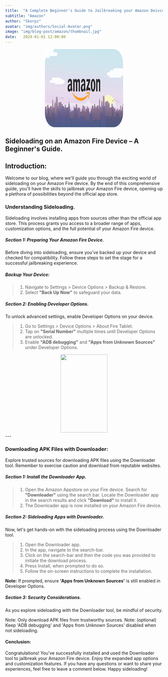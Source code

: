 ```yaml
---
title:  "A Complete Beginner's Guide to Jailbreaking your Amazon Deivce."
subtitle: "Amazon"
author: "Skorpz"
avatar: "img/authors/Social-Avatar.png"
image: "img/blog-post/amazon/thumbnail.jpg"
date:   2024-01-01 12:00:00
---
```


<div style="text-align: center"><img src="img/blog-post/amazon/post-img.png" width="250" height="250" /></div>

## **Sideloading on an Amazon Fire Device – A  Beginner's Guide.**

## **Introduction:**
Welcome to our blog, where we'll guide you through the exciting world of sideloading on your Amazon Fire device. By the end of this comprehensive guide, you'll have the skills to jailbreak your Amazon Fire device, opening up a plethora of possibilities beyond the official app store.

### **Understanding Sideloading.**
Sideloading involves installing apps from sources other than the official app store. This process grants you access to a broader range of apps, customization options, and the full potential of your Amazon Fire device.

##### Section 1: Preparing Your Amazon Fire Device.
Before diving into sideloading, ensure you've backed up your device and checked for compatibility. Follow these steps to set the stage for a successful jailbreaking experience.

##### Backup Your Device:
>   1. Navigate to Settings > Device Options > Backup & Restore.
>   2. Select **"Back Up Now"** to safeguard your data.

##### Section 2: Enabling Developer Options.
To unlock advanced settings, enable Developer Options on your device.

>   1. Go to Settings > Device Options > About Fire Tablet.
>   2. Tap on **"Serial Number"** multiple times until Developer Options are unlocked.
>   3. Enable **"ADB debugging"** and **"Apps from Unknown Sources"** under Developer Options.

<div style="text-align: center"><img src="img/blog-post/amazon/developer-options.gif" width="150" height="250" /></div>
---

### Downloading APK Files with Downloader:
Explore trusted sources for downloading APK files using the Downloader tool. Remember to exercise caution and download from reputable websites.

##### Section 1: Install the Downloader App.
> 1. Open the Amazon Appstore on your Fire device.
> Search for **"Downloader"** using the search bar.
> Locate the Downloader app in the search results and click **"Download"** to install it.
> 2. The Downloader app is now installed on your Amazon Fire device.

##### Section 2: Sideloading Apps with Downloader.
Now, let's get hands-on with the sideloading process using the Downloader tool.

> 1. Open the Downloader app.
> 2. In the app, navigate to the search-bar.
> 3. Click on the search-bar and then the code you was provided to initiate the download process.
> 4. Press Install, when prompted to do so.
> 5. Follow the on-screen instructions to complete the installation.

**Note:** If prompted, ensure **'Apps from Unknown Sources'** is still enabled in Developer Options.

##### Section 3: Security Considerations.
As you explore sideloading with the Downloader tool, be mindful of security.

Note: Only download APK files from trustworthy sources.
Note: (optional) Keep 'ADB debugging' and 'Apps from Unknown Sources' disabled when not sideloading.

#### Conclusion:
Congratulations! You've successfully installed and used the Downloader tool to jailbreak your Amazon Fire device. Enjoy the expanded app options and customization features. If you have any questions or want to share your experiences, feel free to leave a comment below. Happy sideloading!
